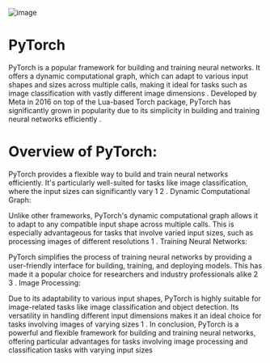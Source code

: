 

![image](https://github.com/Karthikkkunal/PyTorch/assets/150672582/ee788d4a-cbb6-4cec-8b9b-242e672be827)








# PyTorch

PyTorch is a popular framework for building and training neural networks. It offers a dynamic computational graph, which can adapt to various input shapes and sizes across multiple calls, making it ideal for tasks such as image classification with vastly different image dimensions  . Developed by Meta in 2016 on top of the Lua-based Torch package, PyTorch has significantly grown in popularity due to its simplicity in building and training neural networks efficiently  .

# Overview of PyTorch:

PyTorch provides a flexible way to build and train neural networks efficiently. It's particularly well-suited for tasks like image classification, where the input sizes can significantly vary 1 2 .
Dynamic Computational Graph:

Unlike other frameworks, PyTorch's dynamic computational graph allows it to adapt to any compatible input shape across multiple calls. This is especially advantageous for tasks that involve varied input sizes, such as processing images of different resolutions 1 .
Training Neural Networks:

PyTorch simplifies the process of training neural networks by providing a user-friendly interface for building, training, and deploying models. This has made it a popular choice for researchers and industry professionals alike 2 3 .
Image Processing:

Due to its adaptability to various input shapes, PyTorch is highly suitable for image-related tasks like image classification and object detection. Its versatility in handling different input dimensions makes it an ideal choice for tasks involving images of varying sizes 1 .
In conclusion, PyTorch is a powerful and flexible framework for building and training neural networks, offering particular advantages for tasks involving image processing and classification tasks with varying input sizes 
